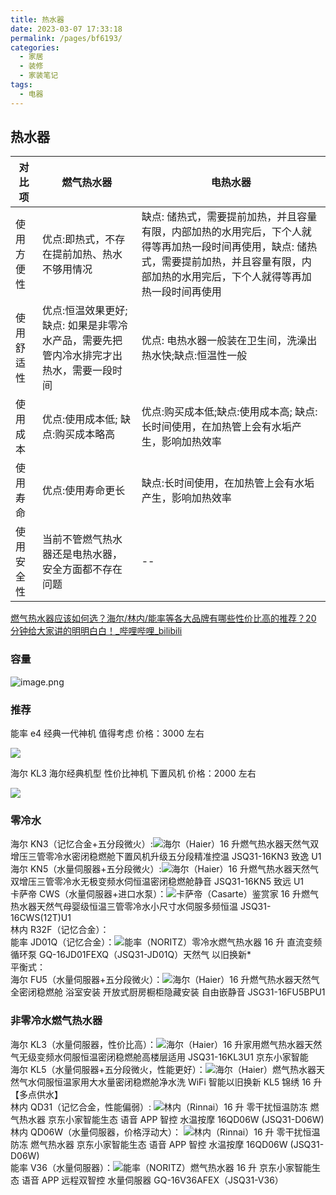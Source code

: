 ```yaml
---
title: 热水器
date: 2023-03-07 17:33:18
permalink: /pages/bf6193/
categories:
  - 家居
  - 装修
  - 家装笔记
tags:
  - 电器
---
```


## 热水器
  
 对比项| 燃气热水器|电热水器
  ----|----|----
使用方便性 | 优点:即热式，不存在提前加热、热水不够用情况   |  缺点: 储热式，需要提前加热，并且容量有限，内部加热的水用完后，下个人就得等再加热一段时间再使用，缺点: 储热式，需要提前加热，并且容量有限，内部加热的水用完后，下个人就得等再加热一段时间再使用
使用舒适性 | 优点:恒温效果更好;缺点: 如果是非零冷水产品，需要先把管内冷水排完才出热水，需要一段时间 | 优点: 电热水器一般装在卫生间，洗澡出热水快;缺点:恒温性一般
使用成本 | 优点:使用成本低; 缺点:购买成本略高   |   优点:购买成本低;缺点:使用成本高; 缺点:长时间使用，在加热管上会有水垢产生，影响加热效率
使用寿命 | 优点:使用寿命更长 | 缺点:长时间使用，在加热管上会有水垢产生，影响加热效率
使用安全性| 当前不管燃气热水器还是电热水器，安全方面都不存在问题|--

[燃气热水器应该如何选？海尔/林内/能率等各大品牌有哪些性价比高的推荐？20 分钟给大家讲的明明白白！_哔哩哔哩_bilibili](https://www.bilibili.com/video/BV1xj411g7cd/?vd_source=f0ec10d1a61ee66ef7bcad42b198b3d5)

### 容量

![image.png](https://wt-box.worktile.com/public/f400394f-fbe1-48f6-8fb9-3f988e63e207)
### 推荐

能率 e4 经典一代神机 值得考虑 价格：3000 左右

![](https://w4.hoopchina.com.cn/images/m/default_img_new.png)

海尔 KL3 海尔经典机型 性价比神机 下置风机 价格：2000 左右

![](https://w4.hoopchina.com.cn/images/m/default_img_new.png)


### 零冷水
海尔 KN3（记忆合金+五分段微火）:![](https://i0.hdslb.com/bfs/sycp/mgk/img/202202/e678dd37ebe54e6f448bae97c0329c2c.png@.webp)海尔（Haier）16 升燃气热水器天然气双增压三管零冷水密闭稳燃舱下置风机升级五分段精准控温 JSQ31-16KN3 致逸 U1  
海尔 KN5（水量伺服器+五分段微火）:![](https://i0.hdslb.com/bfs/sycp/mgk/img/202202/e678dd37ebe54e6f448bae97c0329c2c.png@.webp)海尔（Haier）16 升燃气热水器天然气双增压三管零冷水无极变频水伺恒温密闭稳燃舱静音 JSQ31-16KN5 致远 U1  
卡萨帝 CWS（水量伺服器+进口水泵）：![](https://i0.hdslb.com/bfs/sycp/mgk/img/202202/e678dd37ebe54e6f448bae97c0329c2c.png@.webp)卡萨帝（Casarte）鉴赏家 16 升燃气热水器天然气母婴级恒温三管零冷水小尺寸水伺服多频恒温 JSQ31-16CWS(12T)U1  
林内 R32F（记忆合金）：  
能率 JD01Q（记忆合金）：![](https://i0.hdslb.com/bfs/sycp/mgk/img/202202/e678dd37ebe54e6f448bae97c0329c2c.png@.webp)能率（NORITZ）零冷水燃气热水器 16 升 直流变频循环泵 GQ-16JD01FEXQ（JSQ31-JD01Q）天然气 以旧换新\*  
平衡式：  
海尔 FU5（水量伺服器+五分段微火）：![](https://i0.hdslb.com/bfs/sycp/mgk/img/202202/e678dd37ebe54e6f448bae97c0329c2c.png@.webp)海尔（Haier）16 升燃气热水器天然气全密闭稳燃舱 浴室安装 开放式厨房橱柜隐藏安装 自由嵌静音 JSG31-16FU5BPU1

### 非零冷水燃气热水器

海尔 KL3（水量伺服器，性价比高）：![](https://i0.hdslb.com/bfs/sycp/mgk/img/202202/e678dd37ebe54e6f448bae97c0329c2c.png@.webp)海尔（Haier）16 升家用燃气热水器天然气无级变频水伺服恒温密闭稳燃舱高楼层适用 JSQ31-16KL3U1 京东小家智能  
海尔 KL5（水量伺服器+五分段微火，性能更好）：![](https://i0.hdslb.com/bfs/sycp/mgk/img/202202/e678dd37ebe54e6f448bae97c0329c2c.png@.webp)海尔（Haier）燃气热水器天然气水伺服恒温家用大水量密闭稳燃舱净水洗 WiFi 智能以旧换新 KL5 锦绣 16 升【多点供水】  
林内 QD31（记忆合金，性能偏弱）: ![](https://i0.hdslb.com/bfs/sycp/mgk/img/202202/e678dd37ebe54e6f448bae97c0329c2c.png@.webp)林内（Rinnai）16 升 零干扰恒温防冻 燃气热水器 京东小家智能生态 语音 APP 智控 水温按摩 16QD06W (JSQ31-D06W)  
林内 QD06W（水量伺服器，价格浮动大）： ![](https://i0.hdslb.com/bfs/sycp/mgk/img/202202/e678dd37ebe54e6f448bae97c0329c2c.png@.webp)林内（Rinnai）16 升 零干扰恒温防冻 燃气热水器 京东小家智能生态 语音 APP 智控 水温按摩 16QD06W (JSQ31-D06W)  
能率 V36（水量伺服器）：![](https://i0.hdslb.com/bfs/sycp/mgk/img/202202/e678dd37ebe54e6f448bae97c0329c2c.png@.webp)能率（NORITZ）燃气热水器 16 升 京东小家智能生态 语音 APP 远程双智控 水量伺服器 GQ-16V36AFEX（JSQ31-V36）
